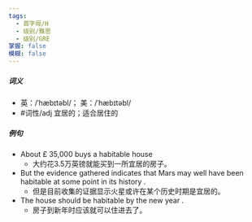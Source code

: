 ```yaml
---
tags:
  - 首字母/H
  - 级别/雅思
  - 级别/GRE
掌握: false
模糊: false
---
```

##### 词义
- 英：/ˈhæbɪtəbl/； 美：/ˈhæbɪtəbl/
- #词性/adj  宜居的；适合居住的
##### 例句
- About £ 35,000 buys a habitable house
	- 大约花3.5万英镑就能买到一所宜居的房子。
- But the evidence gathered indicates that Mars may well have been habitable at some point in its history .
	- 但是目前收集的证据显示火星或许在某个历史时期是宜居的。
- The house should be habitable by the new year .
	- 房子到新年时应该就可以住进去了。

